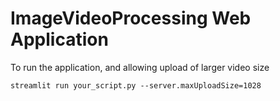 # ImageVideoProcessing Web Application


To run the application, and allowing upload of larger video size
```shell
streamlit run your_script.py --server.maxUploadSize=1028
```